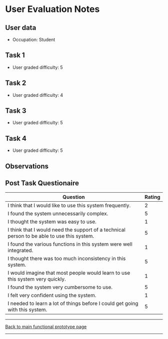 # User Evaluation Notes

## User data

- Occupation: Student

## Task 1

- User graded difficulty: 5

## Task 2

- User graded difficulty: 4

## Task 3

- User graded difficulty: 5

## Task 4

- User graded difficulty: 5

## Observations

## Post Task Questionaire

| Question                                                                                   | Rating |
| ------------------------------------------------------------------------------------------ | ------ |
| I think that I would like to use this system frequently.                                   | 2      |
| I found the system unnecessarily complex.                                                  | 5      |
| I thought the system was easy to use.                                                      | 1      |
| I think that I would need the support of a technical person to be able to use this system. | 5      |
| I found the various functions in this system were well integrated.                         | 1      |
| I thought there was too much inconsistency in this system.                                 | 5      |
| I would imagine that most people would learn to use this system very quickly.              | 1      |
| I found the system very cumbersome to use.                                                 | 5      |
| I felt very confident using the system.                                                    | 1      |
| I needed to learn a lot of things before I could get going with this system.               | 5      |

---
[Back to main functional prototype page](../e_stage_4_functional_prototype_and_evaluation.md)

---
